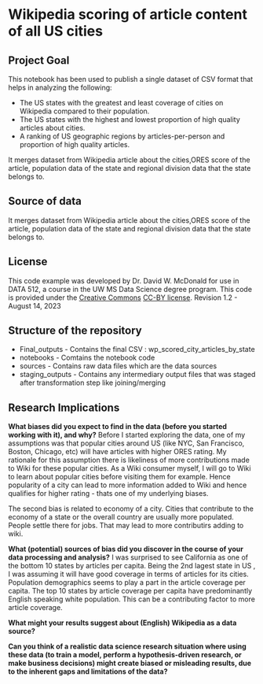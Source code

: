 #  Wikipedia scoring of article content of all US cities

## Project Goal
This notebook has been used to publish a single dataset of CSV format that helps in analyzing the following:
- The US states with the greatest and least coverage of cities on Wikipedia compared to their population.
- The US states with the highest and lowest proportion of high quality articles about cities.
- A ranking of US geographic regions by articles-per-person and proportion of high quality articles.


It merges dataset from Wikipedia article about the cities,ORES score of the article, population data of the state and regional division data that the state belongs to.


## Source of data
It merges dataset from Wikipedia article about the cities,ORES score of the article, population data of the state and regional division data that the state belongs to.


## License
This code example was developed by Dr. David W. McDonald for use in DATA 512, a course in the UW MS Data Science degree program. This code is provided under the [Creative Commons](https://creativecommons.org) [CC-BY license](https://creativecommons.org/licenses/by/4.0/). Revision 1.2 - August 14, 2023


## Structure of the repository

- Final_outputs - Contains the final CSV : wp_scored_city_articles_by_state 
- notebooks - Comtains the notebook code
- sources - Contains raw data files which are the data sources
- staging_outputs - Contains any intermediary output files that was staged after transformation step like joining/merging

## Research Implications

__What biases did you expect to find in the data (before you started working with it), and why?__
Before I started exploring the data, one of my assumptions was that popular cities around US (like NYC, San Francisco, Boston, Chicago, etc) will have articles with higher ORES rating. My rationale for this assumption there is likeliness of more contributions made to Wiki for these popular cities. As a Wiki consumer myself, I will go to Wiki to learn about popular cities before visiting them for example. Hence popularity of a city can lead to more information added to Wiki and hence qualifies for higher rating - thats one of my underlying biases.

The second bias is related to economy of a city. Cities that contribute to the economy of a state or the overall country are usually more populated. People settle there for jobs. That may lead to more contributirs adding to wiki.


__What (potential) sources of bias did you discover in the course of your data processing and analysis?__
I was surprised to see California as one of the bottom 10 states by articles per capita. Being the 2nd lagest state in US , I was assuming it will have good coverage in terms of articles for its cities. 
Population demographics seems to play a part in the article coverage per capita. The top 10 states by article coverage per capita have predominantly English speaking white population. This can be a contributing factor to more article coverage.





__What might your results suggest about (English) Wikipedia as a data source?__


__Can you think of a realistic data science research situation where using these data (to train a model, perform a hypothesis-driven research, or make business decisions) might create biased or misleading results, due to the inherent gaps and limitations of the data?__
